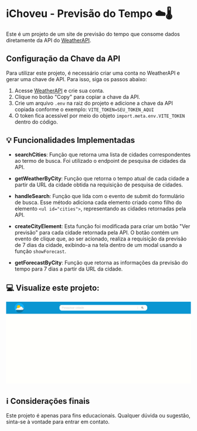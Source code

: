 # iChoveu - Previsão do Tempo ☁️🌡️
Este é um projeto de um site de previsão do tempo que consome dados diretamente da API do [WeatherAPI](https://www.weatherapi.com/docs/).

##  Configuração da Chave da API
Para utilizar este projeto, é necessário criar uma conta no WeatherAPI e gerar uma chave de API. Para isso, siga os passos abaixo:

1. Acesse [WeatherAPI](https://www.weatherapi.com/) e crie sua conta.
2. Clique no botão "Copy" para copiar a chave da API.
3. Crie um arquivo `.env` na raiz do projeto e adicione a chave da API copiada conforme o exemplo: `VITE_TOKEN=SEU_TOKEN_AQUI`
4. O token fica acessível por meio do objeto `import.meta.env.VITE_TOKEN` dentro do código.

## 💡 Funcionalidades Implementadas
- **searchCities**: Função que retorna uma lista de cidades correspondentes ao termo de busca. Foi utilizado o endpoint de pesquisa de cidades da API.

-  **getWeatherByCity**: Função que retorna o tempo atual de cada cidade a partir da URL da cidade obtida na requisição de pesquisa de cidades.

-  **handleSearch**: Função que lida com o evento de submit do formulário de busca. Esse método adiciona cada elemento criado como filho do elemento `<ul id="cities">`, representando as cidades retornadas pela API.

-  **createCityElement**: Esta função foi modificada para criar um botão "Ver previsão" para cada cidade retornada pela API. O botão contém um evento de clique que, ao ser acionado, realiza a requisição da previsão de 7 dias da cidade, exibindo-a na tela dentro de um modal usando a função `showForecast`.

- **getForecastByCity**: Função que retorna as informações da previsão do tempo para 7 dias a partir da URL da cidade.

## 💻 Visualize este projeto:
<img src="ichoveu.gif"/>

## ℹ️ Considerações finais
Este projeto é apenas para fins educacionais. Qualquer dúvida ou sugestão, sinta-se à vontade para entrar em contato.
